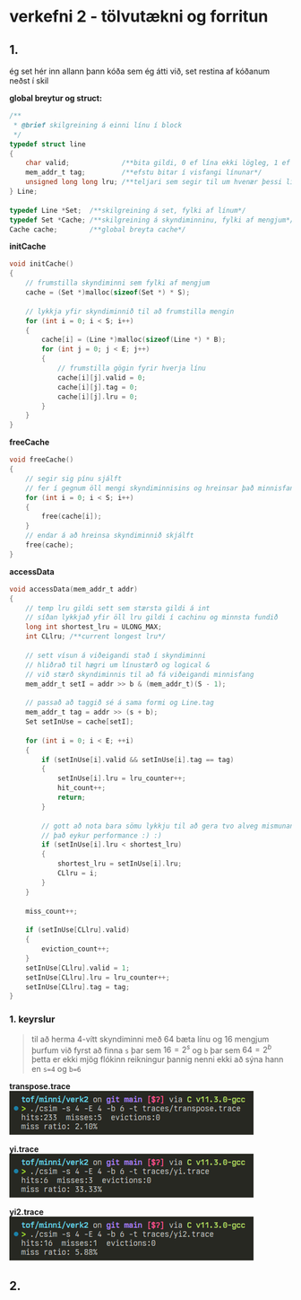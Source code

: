 # verkefni 2 - tölvutækni og forritun

## 1.
ég set hér inn allann þann kóða sem ég átti við, set restina af kóðanum neðst í skil

**global breytur og struct:**
```c
/**
 * @brief skilgreining á einni línu í block
 */
typedef struct line
{
    char valid;             /**bita gildi, 0 ef lína ekki lögleg, 1 ef hún er lögleg*/
    mem_addr_t tag;         /**efstu bitar í visfangi línunar*/
    unsigned long long lru; /**teljari sem segir til um hvenær þessi lína var síðust notuð*/
} Line;

typedef Line *Set;  /**skilgreining á set, fylki af línum*/
typedef Set *Cache; /**skilgreining á skyndiminninu, fylki af mengjum*/
Cache cache;        /**global breyta cache*/
```

**initCache**
```c
void initCache()
{
    // frumstilla skyndiminni sem fylki af mengjum
    cache = (Set *)malloc(sizeof(Set *) * S);

    // lykkja yfir skyndiminnið til að frumstilla mengin
    for (int i = 0; i < S; i++)
    {
        cache[i] = (Line *)malloc(sizeof(Line *) * B);
        for (int j = 0; j < E; j++)
        {
            // frumstilla gögin fyrir hverja línu
            cache[i][j].valid = 0;
            cache[i][j].tag = 0;
            cache[i][j].lru = 0;
        }
    }
}
```

**freeCache**
```c
void freeCache()
{
    // segir sig pínu sjálft
    // fer í gegnum öll mengi skyndiminnisins og hreinsar það minnisfang
    for (int i = 0; i < S; i++)
    {
        free(cache[i]);
    }
    // endar á að hreinsa skyndiminnið skjálft
    free(cache);
}
```

**accessData**
```c
void accessData(mem_addr_t addr)
{
    // temp lru gildi sett sem stærsta gildi á int
    // síðan lykkjað yfir öll lru gildi í cachinu og minnsta fundið
    long int shortest_lru = ULONG_MAX;
    int CLlru; /**current longest lru*/

    // sett vísun á viðeigandi stað í skyndiminni
    // hliðrað til hægri um línustærð og logical & 
    // við stærð skyndiminnis til að fá viðeigandi minnisfang
    mem_addr_t setI = addr >> b & (mem_addr_t)(S - 1);

    // passað að taggið sé á sama formi og Line.tag
    mem_addr_t tag = addr >> (s + b);
    Set setInUse = cache[setI];

    for (int i = 0; i < E; ++i)
    {
        if (setInUse[i].valid && setInUse[i].tag == tag)
        {
            setInUse[i].lru = lru_counter++;
            hit_count++;
            return;
        }

        // gott að nota bara sömu lykkju til að gera tvo alveg mismunandi hluti
        // það eykur performance :) :)
        if (setInUse[i].lru < shortest_lru)
        {
            shortest_lru = setInUse[i].lru;
            CLlru = i;
        }
    }

    miss_count++;

    if (setInUse[CLlru].valid)
    {
        eviction_count++;
    }
    setInUse[CLlru].valid = 1;
    setInUse[CLlru].lru = lru_counter++;
    setInUse[CLlru].tag = tag;
}
```

### 1. keyrslur

> til að herma 4-vítt skyndiminni með 64 bæta línu og 16 mengjum þurfum við fyrst að finna `s` þar sem $16 = 2^s$ og `b` þar sem $64 = 2^b$  
> þetta er ekki mjög flókinn reikningur þannig nenni ekki að sýna hann en `s=4` og `b=6`

**transpose.trace**  
![](2022-11-08-14-00-07.png)

**yi.trace**  
![](2022-11-08-14-00-43.png)

**yi2.trace**  
![](2022-11-08-14-00-56.png)

## 2.
